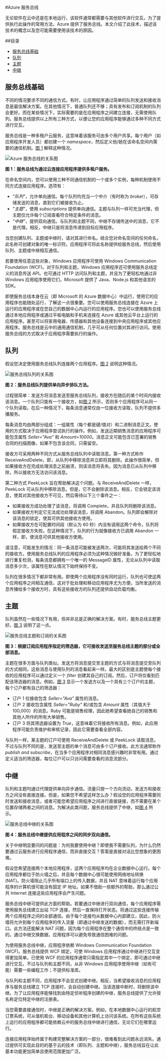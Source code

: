 #Azure 服务总线

无论软件在云中还是在本地运行，该软件通常都需要与其他软件进行交互。为了提供执行此操作的常用方法，Azure 提供了服务总线。本文介绍了此技术，描述该技术的概念以及您可能需要使用该技术的原因。

##目录      
- [服务总线基础](#fundamentals)
- [队列](#queues)
- [主题](#topics)
- [中继](#relays)

## <a name="fundamentals"></a>服务总线基础
不同的情况要求不同的通信方式。有时，让应用程序通过简单的队列发送和接收消息是最佳解决方案。在其他情况下，普通队列还不够；具有发布和订阅机制的队列会更好。而在某些情况下，实际需要的是在应用程序之间建立连接，无需使用队列。服务总线提供以上所有三种方式，以便让您的应用程序能够通过多种不同方式进行交互。

服务总线是一种多租户云服务，这意味着该服务可由多个用户共享。每个用户（如应用程序开发人员）都创建一个  *namespace*，然后定义他/她在该命名空间内需要的通信机制。[图 1](#Fig1) 解释这种情况。

<a name="Fig1"></a>![Azure 服务总线的关系图][svc-bus]
 
**图 1：服务总线为通过云连接应用程序提供多租户服务。**

在命名空间内，您可以使用三种不同通信机制的一个或多个实例，每种机制使用不同方式连接应用程序。选项有：

- *"队列"*，允许单向通信。每个队列均充当一个中介（有时称为  *broker*），可存储发送的消息，直到它们被接收为止。
- *"主题"*，使用  *subscriptions* 提供单向通信。主题与队列一样可充当代理，但主题仅允许每个订阅查看符合特定条件的消息。
- *"中继"*，提供双向通信。与队列和主题不同，中继不存储传送中的消息，它不是代理。相反，中继只是将消息传递到目标应用程序。

当您创建队列、主题或中继时，请对其进行命名。结合您对命名空间的任何命名，此名称可创建对象的唯一标识符。应用程序可将此名称提供给服务总线，然后使用队列、主题或中继相互通信。 

若要使用任意这些对象，Windows 应用程序可使用 Windows Communication Foundation (WCF)。对于队列和主题，Windows 应用程序还可使用服务总线定义的消息传送 API。也可通过 HTTP 访问队列和主题，并且为了更轻松地通过非 Windows 应用程序使用它们，Microsoft 提供了 Java、Node.js 和其他语言的 SDK。

即使服务总线本身在云（即 Microsoft 的 Azure 数据中心）中运行，使用它的应用程序也能随处运行，了解这一点很重要。您可以使用服务总线连接在 Azure 上运行的应用程序或在您自己的数据中心内运行的应用程序。您也可以使用服务总线通过本地应用程序或通过平板电脑和手机来连接在 Azure 或其他云平台上运行的应用程序。甚至可以将家用电器、传感器和其他设备连接到中央应用程序或其他应用程序。服务总线是云中的通用通信机制，几乎可从任何位置对其进行访问。使用服务总线的方式取决于应用程序需要执行的操作。

## <a name="queues"></a>队列

假设您决定使用服务总线队列连接两个应用程序。[图 2](#Fig2) 说明这种情况。

<a name="Fig2"></a>![服务总线队列的关系图][queues]
 
**图 2：服务总线队列提供单向异步排队方法。**

过程很简单：发送方将消息发送至服务总线队列，接收方在随后的某个时间内接收该消息。一个队列只能有一个接收方，如[图 2](#Fig2) 所示，否则多个应用程序可从同一个队列读取。在后一种情况下，每条消息通常仅由一位接收方读取，队列不提供多播服务。

每条消息均由两部分组成：一组属性（每个都是键/值对）和二进制消息正文。使用的方式取决于应用程序尝试执行的操作。例如，发送近期销售消息的应用程序可能包含属性  *Seller="Ava"* 和  *Amount=10000*。消息正文可能包含已签署的销售合同的扫描图像，如果不包含该合同，只需留空。

接收方可采用两种不同方式从服务总线队列中读取消息。第一种方式称作 ReceiveAndDelete，即，从队列中移除消息并立即将其删除。此操作很简单，但如果接收方在完成处理消息之前崩溃，则该消息将丢失。因为消息已从队列中移除，所以接收方无法访问该消息。 

第二种方式 PeekLock 旨在帮助解决这个问题。与 ReceiveAndDelete 一样，PeekLock 可从队列中移除消息。但是，它不会删除该消息。相反，它会锁定该消息，使其对其他接收方不可见，然后等待以下三个事件之一：

- 如果接收方成功处理了该消息，将调用 Complete，并且队列将删除该消息。 
- 如果接收方判定它无法成功处理该消息，将调用 Abandon。队列即会解除对该消息的锁定，使其可供其他接收方使用。
- 如果接收方在可配置时间段（默认为 60 秒）内没有调用这两个命令，队列将假定接收方失败。在这种情况下，队列的行为就像接收方已调用 Abandon 一样，即，使消息可供其他接收方使用。

请注意，可能发生的情况：同一条消息可能被发送两次，可能将其发送给两个不同的接收方。使用服务总线队列的应用程序必须为这种情况做好准备。为了更轻松地进行重复检测，每条消息都拥有一个唯一的 MessageID 属性，无论从队列中读取消息多少次，该属性在默认情况下始终保持不变。 

队列在很多情况下都非常有用。即使两个应用程序没有同时运行，队列也可使这两个应用程序之间相互通信，这对于批处理和移动应用程序尤为方便。当所发送的消息传播给多个接收方时，具有这些接收方的队列还提供自动负载均衡。

## <a name="topics"></a>主题

队列虽然在一些情况下有用，但并非总是正确的解决方案。有时，服务总线主题更好。[图 3](#Fig3) 说明了这一点。

<a name="Fig3"></a>![服务总线主题和订阅的关系图][topics-subs]
 
**图 3：根据订阅应用程序指定的筛选器，它可接收发送至服务总线主题的部分或全部消息。**

主题在很多方面与队列类似。发送方将消息提交至主题的方式与将消息提交至队列的方式相同，这些消息与使用队列的消息看起来一样。最大的区别是主题使每个接收的应用程序可以通过定义一个  *filter* 创建其自己的订阅。然后，订户将仅看到匹配该筛选器的消息。例如，[图 3](#Fig3) 显示一个发送方以及一个具有三个订户的主题，每个订户都有自己的筛选器：

- 订户 1 仅接收包含  *Seller="Ava"* 属性的消息。
- 订户 2 接收包含属性  *Seller="Ruby"* 和/或包含  *Amount* 属性（其值大于 100,000）的消息。Ruby 可能是销售经理，因此她希望查看她自己的销售和其他人所作的所有大单销售。
- 订户 3 将其筛选器设置为  *True*，这意味着它将接收所有消息。例如，此应用程序可能负责维护和审核记录，因此它需要查看全部内容。

与队列一样，某主题的订户可使用 ReceiveAndDelete 或 PeekLock 读取消息。不过与队列不同的是，发送至主题的单个消息可由多个订户接收。此方法通常称作  *publish and subscribe*，在当多个应用程序对相同消息感兴趣时非常有用。通过定义适当的筛选器，每位订户可以只访问需要查看的消息流部分。

## <a name="relays"></a>中继

队列和主题均通过代理提供单向异步通信。流量只按一个方向流动，发送方和接收方之间没有直接连接。但是，如果您不希望这样怎么办？假设您的应用程序需要同时发送和接收消息，或者可能您希望应用程序之间进行直接链接，而不需要在某个位置存储两者之间的消息。为解决此类问题，服务总线提供了中继，如[图 4](#Fig4) 所示。

<a name="Fig4"></a>![服务总线中继的关系图][relay]
 
**图 4：服务总线中继提供应用程序之间的同步双向通信。**

关于中继明显要问的问题是：为何我要使用中继？即使我不需要队列，为什么仍然要通过云服务进行应用程序通信，而非直接交互？答案是直接对话比您想象的更困难。

假设您希望连接两个本地应用程序，这两个应用程序均在企业数据中心运行。每个应用程序都位于防火墙之后，并且每个数据中心很可能使用网络地址转换 (NAT)。防火墙阻止几乎所有端口上的传入数据，并且 NAT 意味着运行每个应用程序的计算机很可能没有固定 IP 地址。如果不借助一些额外的帮助，那么通过公共 Internet 连接这些应用程序会产生问题。

服务总线中继可提供此方面的帮助。若要通过中继进行双向通信，每个应用程序需使用服务总线建立出站 TCP 连接，然后一直保持打开状态。将通过这些连接传输两个应用程序之间的全部通信。由于每个连接均从数据中心内部建立，因此，防火墙将允许到每个应用程序的传入流量（即通过中继发送的数据），而无需打开新端口。此方法还能解决 NAT 问题，因为每个应用程序在整个通信中的终结点是一致的。通过中继交换数据，应用程序可以避免导致通信困难的问题。 

为使用服务总线中继，应用程序依赖 Windows Communication Foundation (WCF)。服务总线提供 WCF 绑定，可使 Windows 应用程序通过中继进行交互变得更加简单。已使用 WCF 的应用程序通常只需指定其中一个绑定，即可通过中继进行交互。不过与队列和主题不同，从非 Windows 应用程序使用中继（如有可能）需要一些编程工作；不提供标准库。

与队列和主题不同，应用程序不会显式创建中继。相反，当希望接收消息的应用程序与服务总线建立 TCP 连接时，会自动创建中继。当该连接中断时，将删除该中继。为了让应用程序能够找到由特定侦听程序创建的中继，服务总线提供了允许按名称定位特定中继的注册表。

当您需要直接通信时，中继是正确的解决方案。例如，在本地数据中心运行的航空订票系统，可从值机柜台、移动设备和其他计算机上访问该系统。在所有这些系统上运行的应用程序都可能依赖云中的服务总线中继进行通信，无论它们在哪里运行。

连接应用程序始终属于构建完整解决方案的一部分，很难看到此问题永远消失。通过提供可实现此目的的基于云的技术（即队列、主题和中继），服务总线旨在让此基本功能更加简单且使用范围更加广泛。

[svc-bus]: ./media/hybrid-solutions/SvcBus_01_architecture.png
[queues]: ./media/hybrid-solutions/SvcBus_02_queues.png
[topics-subs]: ./media/hybrid-solutions/SvcBus_03_topicsandsubscriptions.png
[relay]: ./media/hybrid-solutions/SvcBus_04_relay.png
<!--HONumber=41-->
